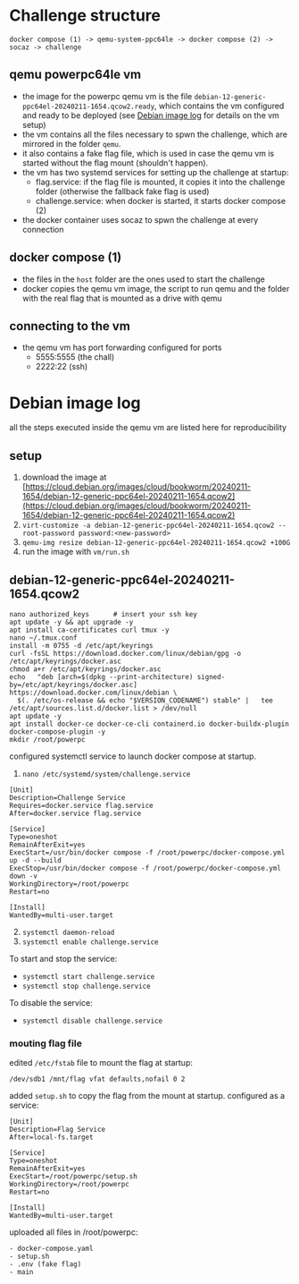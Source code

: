 Challenge structure
===================

```
docker compose (1) -> qemu-system-ppc64le -> docker compose (2) -> socaz -> challenge
```

## qemu powerpc64le vm
- the image for the powerpc qemu vm is the file `debian-12-generic-ppc64el-20240211-1654.qcow2.ready`, which contains the vm configured and ready to be deployed (see [Debian image log](#debian-image-log) for details on the vm setup)
- the vm contains all the files necessary to spwn the challenge, which are mirrored in the folder `qemu`.
- it also contains a fake flag file, which is used in case the qemu vm is started without the flag mount (shouldn't happen).
- the vm has two systemd services for setting up the challenge at startup:
  - flag.service: if the flag file is mounted, it copies it into the challenge folder (otherwise the fallback fake flag is used)
  - challenge.service: when docker is started, it starts docker compose (2)
- the docker container uses socaz to spwn the challenge at every connection

## docker compose (1)
- the files in the `host` folder are the ones used to start the challenge
- docker copies the qemu vm image, the script to run qemu and the folder with the real flag that is mounted as a drive with qemu

## connecting to the vm

- the qemu vm has port forwarding configured for ports
  - 5555:5555 (the chall)
  - 2222:22   (ssh)
  

Debian image log
================

all the steps executed inside the qemu vm are listed here for reproducibility

## setup

1. download the image at [https://cloud.debian.org/images/cloud/bookworm/20240211-1654/debian-12-generic-ppc64el-20240211-1654.qcow2](https://cloud.debian.org/images/cloud/bookworm/20240211-1654/debian-12-generic-ppc64el-20240211-1654.qcow2)
2. `virt-customize -a debian-12-generic-ppc64el-20240211-1654.qcow2 --root-password password:<new-password>`
3. `qemu-img resize debian-12-generic-ppc64el-20240211-1654.qcow2 +100G`
4. run the image with `vm/run.sh`

## debian-12-generic-ppc64el-20240211-1654.qcow2

```console
nano authorized_keys      # insert your ssh key
apt update -y && apt upgrade -y
apt install ca-certificates curl tmux -y
nano ~/.tmux.conf
install -m 0755 -d /etc/apt/keyrings
curl -fsSL https://download.docker.com/linux/debian/gpg -o /etc/apt/keyrings/docker.asc
chmod a+r /etc/apt/keyrings/docker.asc
echo   "deb [arch=$(dpkg --print-architecture) signed-by=/etc/apt/keyrings/docker.asc] https://download.docker.com/linux/debian \
  $(. /etc/os-release && echo "$VERSION_CODENAME") stable" |   tee /etc/apt/sources.list.d/docker.list > /dev/null
apt update -y
apt install docker-ce docker-ce-cli containerd.io docker-buildx-plugin docker-compose-plugin -y
mkdir /root/powerpc
```

configured systemctl service to launch docker compose at startup.

1. `nano /etc/systemd/system/challenge.service`
```
[Unit]
Description=Challenge Service
Requires=docker.service flag.service
After=docker.service flag.service

[Service]
Type=oneshot
RemainAfterExit=yes
ExecStart=/usr/bin/docker compose -f /root/powerpc/docker-compose.yml up -d --build
ExecStop=/usr/bin/docker compose -f /root/powerpc/docker-compose.yml down -v
WorkingDirectory=/root/powerpc
Restart=no

[Install]
WantedBy=multi-user.target
```
2. `systemctl daemon-reload`
3. `systemctl enable challenge.service`

To start and stop the service:
- `systemctl start challenge.service`
- `systemctl stop challenge.service`

To disable the service:
- `systemctl disable challenge.service`

### mouting flag file

edited `/etc/fstab` file to mount the flag at startup:
```
/dev/sdb1 /mnt/flag vfat defaults,nofail 0 2
```

added `setup.sh` to copy the flag from the mount at startup. configured as a service:

```
[Unit]
Description=Flag Service
After=local-fs.target

[Service]
Type=oneshot
RemainAfterExit=yes
ExecStart=/root/powerpc/setup.sh
WorkingDirectory=/root/powerpc
Restart=no

[Install]
WantedBy=multi-user.target
```

uploaded all files in /root/powerpc:
```
- docker-compose.yaml
- setup.sh
- .env (fake flag)
- main
```
